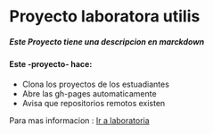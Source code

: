 
# Proyecto laboratora utilis


##### Este Proyecto tiene una descripcion en **marckdown**

####  Este -proyecto- hace:

* Clona los proyectos de los estuadiantes 
* Abre las gh-pages automaticamente 
* Avisa que repositorios remotos existen 

Para mas informacion : [Ir a laboratoria](http://www.laboratoria.la)